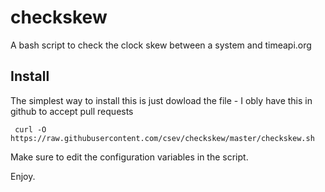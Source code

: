 # checkskew

A bash script to check the clock skew between a system and timeapi.org

Install
-------

The simplest way to install this is just dowload the file - I obly have this in github to accept
pull requests

     curl -O https://raw.githubusercontent.com/csev/checkskew/master/checkskew.sh

Make sure to edit the configuration variables in the script.

Enjoy.
